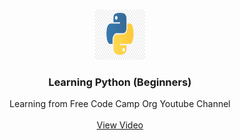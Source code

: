 <br />
<p align="center">
  <a href="https://github.com/python">
    <img src="files/python.jpg" alt="Python-Logo" width="80" height="80">
  </a>

  <h3 align="center">Learning Python (Beginners)</h3>

  <p align="center">
    Learning from Free Code Camp Org Youtube Channel
    <br />
    <br />
    <a target="blank" href="https://www.youtube.com/watch?v=rfscVS0vtbw&list=WL&index=1&t=12567s">View Video</a>
  </p>
</p>
<br />
